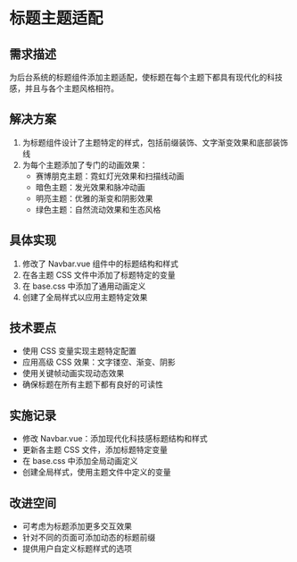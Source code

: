 # 标题主题适配

## 需求描述
为后台系统的标题组件添加主题适配，使标题在每个主题下都具有现代化的科技感，并且与各个主题风格相符。

## 解决方案
1. 为标题组件设计了主题特定的样式，包括前缀装饰、文字渐变效果和底部装饰线
2. 为每个主题添加了专门的动画效果：
   - 赛博朋克主题：霓虹灯光效果和扫描线动画
   - 暗色主题：发光效果和脉冲动画
   - 明亮主题：优雅的渐变和阴影效果
   - 绿色主题：自然流动效果和生态风格

## 具体实现
1. 修改了 Navbar.vue 组件中的标题结构和样式
2. 在各主题 CSS 文件中添加了标题特定的变量
3. 在 base.css 中添加了通用动画定义
4. 创建了全局样式以应用主题特定效果

## 技术要点
- 使用 CSS 变量实现主题特定配置
- 应用高级 CSS 效果：文字镂空、渐变、阴影
- 使用关键帧动画实现动态效果
- 确保标题在所有主题下都有良好的可读性

## 实施记录
- 修改 Navbar.vue：添加现代化科技感标题结构和样式
- 更新各主题 CSS 文件，添加标题特定变量
- 在 base.css 中添加全局动画定义
- 创建全局样式，使用主题文件中定义的变量

## 改进空间
- 可考虑为标题添加更多交互效果
- 针对不同的页面可添加动态的标题前缀
- 提供用户自定义标题样式的选项 